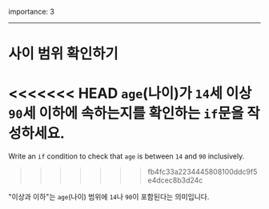 importance: 3

---

# 사이 범위 확인하기

<<<<<<< HEAD
`age`(나이)가 `14`세 이상 `90`세 이하에 속하는지를 확인하는 `if`문을 작성하세요.
=======
Write an `if` condition to check that `age` is between `14` and `90` inclusively.
>>>>>>> fb4fc33a2234445808100ddc9f5e4dcec8b3d24c

"이상과 이하"는 `age`(나이) 범위에 `14`나 `90`이 포함된다는 의미입니다.
